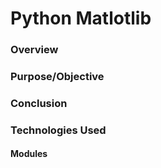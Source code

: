 # Python Matlotlib

### Overview



### Purpose/Objective


### Conclusion


### Technologies Used


#### Modules